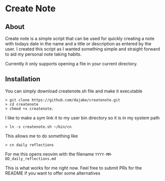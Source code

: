 # Create Note

## About

Create note is a simple script that can be used for quickly creating a note with todays date in the name and a title or description as entered by the user. I created this script as I wanted something simple and straight forward to aid my personal note taking habits.

Currently it only supports opening a file in your current directory.


## Installation

You can simply download createnote.sh file and make it executable

```
> git clone https://github.com/dajabe/createnote.git
> cd createnote
> chmod +x createnote.
```

I like to make a sym link it to my user bin directory so it is in my system path

```
> ln -s createnote.sh ~/bin/cn
```

This allows me to do something like

```
> cn daily reflections
```

For me this opens neovim with the filename `YYYY-MM-DD_daily_reflections.md`


This is what works for me right now. Feel free to submit PRs for the README if you want to offer some alternatives
